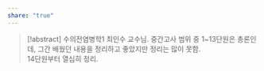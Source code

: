 ```yaml
---
share: "true"
---
```

>[!abstract] 수의전염병학1
>최인수 교수님.
>중간고사 범위 중 1~13단원은 총론인데, 그간 배웠던 내용을 정리하고 좋았지만 정리는 많이 못함.<br>
>14단원부터 열심히 정리.




